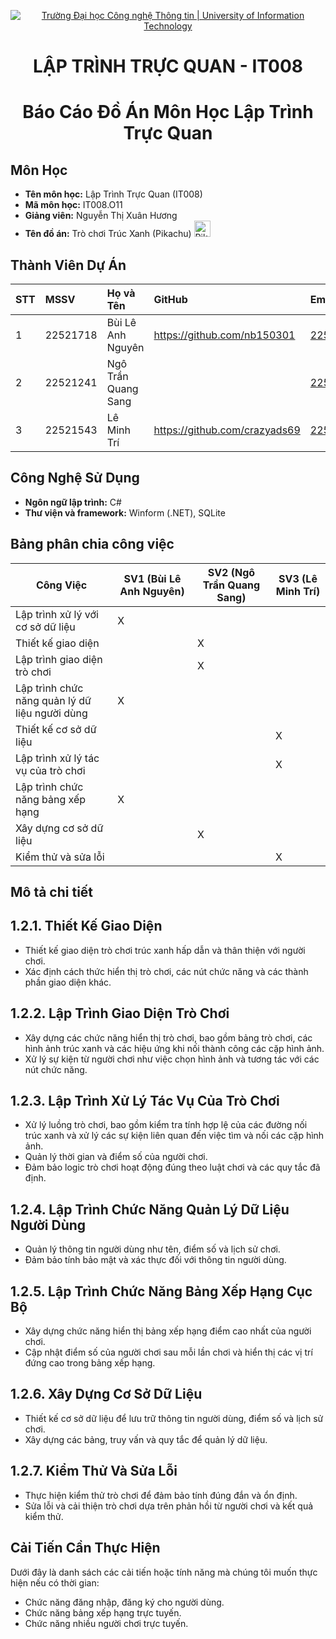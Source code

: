 <p align="center">
  <a href="https://www.uit.edu.vn/" title="Trường Đại học Công nghệ Thông tin" style="border: none;">
    <img src="https://i.imgur.com/WmMnSRt.png" alt="Trường Đại học Công nghệ Thông tin | University of Information Technology">
  </a>
</p>

<h1 align="center"><b>LẬP TRÌNH TRỰC QUAN - IT008</b></h1>

<h1 align="center"><b>Báo Cáo Đồ Án Môn Học Lập Trình Trực Quan</b></h1>

## Môn Học

-   **Tên môn học:** Lập Trình Trực Quan (IT008)
-   **Mã môn học:** IT008.O11
-   **Giảng viên:** Nguyễn Thị Xuân Hương
-   **Tên đồ án:** Trò chơi Trúc Xanh (Pikachu) <img alt="Pikachu" height="26px" width="26px" src="https://cdn-icons-png.flaticon.com/512/188/188987.png" />

## Thành Viên Dự Án

| **STT** | **MSSV**     | **Họ và Tên**            | **GitHub**                            | **Email**                  |
| :-- | :------- | :------------------- | :-------------------------------- | :--------------------- |
| 1   | 22521718 | Bùi Lê Anh Nguyên        | https://github.com/nb150301     | 22521718@gm.uit.edu.vn |
| 2   | 22521241 | Ngô Trần Quang Sang   |        | 22521241@gm.uit.edu.vn |
| 3   | 22521543 | Lê Minh Trí | https://github.com/crazyads69          | 22521543@gm.uit.edu.vn |

## Công Nghệ Sử Dụng

-   **Ngôn ngữ lập trình:** C#
-   **Thư viện và framework:** Winform (.NET), SQLite

## Bảng phân chia công việc

| **Công Việc**                                  | **SV1 (Bùi Lê Anh Nguyên)** | **SV2 (Ngô Trần Quang Sang)** | **SV3 (Lê Minh Trí)** |
| ---------------------------------------------- | --------------------------- | ----------------------------- | --------------------- |
| Lập trình xử lý với cơ sở dữ liệu              | X                           |                               |                       |
| Thiết kế giao diện                             |                             | X                             |                       |
| Lập trình giao diện trò chơi                   |                             | X                             |                       |
| Lập trình chức năng quản lý dữ liệu người dùng | X                           |                               |                       |
| Thiết kế cơ sở dữ liệu                         |                             |                               | X                     |
| Lập trình xử lý tác vụ của trò chơi            |                             |                               | X                     |
| Lập trình chức năng bảng xếp hạng              | X                           |                               |                       |
| Xây dựng cơ sở dữ liệu                         |                             | X                             |                       |
| Kiểm thử và sửa lỗi                            |                             |                               | X                     |

## Mô tả chi tiết

## 1.2.1. Thiết Kế Giao Diện

-   Thiết kế giao diện trò chơi trúc xanh hấp dẫn và thân thiện với người chơi.
-   Xác định cách thức hiển thị trò chơi, các nút chức năng và các thành phần giao diện khác.

## 1.2.2. Lập Trình Giao Diện Trò Chơi

-   Xây dựng các chức năng hiển thị trò chơi, bao gồm bảng trò chơi, các hình ảnh trúc xanh và các hiệu ứng khi nối thành công các cặp hình ảnh.
-   Xử lý sự kiện từ người chơi như việc chọn hình ảnh và tương tác với các nút chức năng.

## 1.2.3. Lập Trình Xử Lý Tác Vụ Của Trò Chơi

-   Xử lý luồng trò chơi, bao gồm kiểm tra tính hợp lệ của các đường nối trúc xanh và xử lý các sự kiện liên quan đến việc tìm và nối các cặp hình ảnh.
-   Quản lý thời gian và điểm số của người chơi.
-   Đảm bảo logic trò chơi hoạt động đúng theo luật chơi và các quy tắc đã định.

## 1.2.4. Lập Trình Chức Năng Quản Lý Dữ Liệu Người Dùng

-   Quản lý thông tin người dùng như tên, điểm số và lịch sử chơi.
-   Đảm bảo tính bảo mật và xác thực đối với thông tin người dùng.

## 1.2.5. Lập Trình Chức Năng Bảng Xếp Hạng Cục Bộ

-   Xây dựng chức năng hiển thị bảng xếp hạng điểm cao nhất của người chơi.
-   Cập nhật điểm số của người chơi sau mỗi lần chơi và hiển thị các vị trí đứng cao trong bảng xếp hạng.

## 1.2.6. Xây Dựng Cơ Sở Dữ Liệu

-   Thiết kế cơ sở dữ liệu để lưu trữ thông tin người dùng, điểm số và lịch sử chơi.
-   Xây dựng các bảng, truy vấn và quy tắc để quản lý dữ liệu.

## 1.2.7. Kiểm Thử Và Sửa Lỗi

-   Thực hiện kiểm thử trò chơi để đảm bảo tính đúng đắn và ổn định.
-   Sửa lỗi và cải thiện trò chơi dựa trên phản hồi từ người chơi và kết quả kiểm thử.

## Cải Tiến Cần Thực Hiện

Dưới đây là danh sách các cải tiến hoặc tính năng mà chúng tôi muốn thực hiện nếu có thời gian:

- Chức năng đăng nhập, đăng ký cho người dùng.
- Chức năng bảng xếp hạng trực tuyến.
- Chức năng nhiều người chơi trực tuyến.
